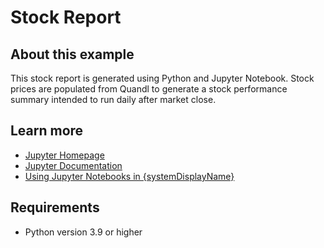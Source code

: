 # Stock Report

## About this example

This stock report is generated using Python and Jupyter Notebook. Stock prices are populated from Quandl to generate a stock performance summary intended to run daily after market close.


## Learn more

* [Jupyter Homepage](https://jupyter.org/)
* [Jupyter Documentation](https://jupyter.org/documentation)
* [Using Jupyter Notebooks in {systemDisplayName}](https://docs.posit.co/connect/user/jupyter-notebook/)

## Requirements

* Python version 3.9 or higher

